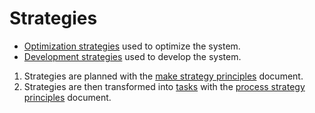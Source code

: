 # Strategies
 * [Optimization strategies](https://github.com/esteem8app/esteem8app.github.io/tree/master/docs/work-the-system/strategies/optimization-strategies) used to optimize the system.
 * [Development strategies](https://github.com/esteem8app/esteem8app.github.io/tree/master/docs/work-the-system/strategies/development-strategies) used to develop the system.


1. Strategies are planned with the [make strategy principles](https://github.com/esteem8app/esteem8app.github.io/blob/master/docs/work-the-system/tools/make-strategy-principles.md) document.
2. Strategies are then transformed into [tasks](https://github.com/esteem8app/esteem8app.github.io/tree/master/docs/todo) with the [process strategy principles](https://github.com/esteem8app/esteem8app.github.io/blob/master/docs/work-the-system/tools/process-strategy-principles.md) document.

